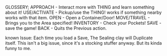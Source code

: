 GLOSSERY;
APPROACH - Interact more with THING and learn something about it!
USE/ACTIVATE - Pickup/use the THING! works if something nearby works with that item.
OPEN - Open a Container/Door!
MOVE/TRAVEL - Brings you to the Area specified!
INVENTORY - Check your Pockets!
SAVE - save the game!
BACK - Quits the Previous action.

known Issue: Each time you load a Save, The Sealing clay will Duplicate itself.
This isn't a big issue, since it's a stocking stuffer anyway. But its kinda funny to me.